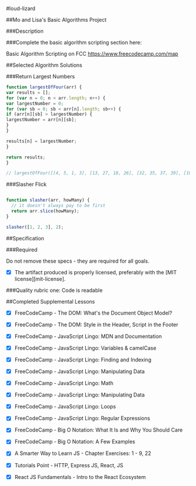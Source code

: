 #loud-lizard

##Mo and Lisa's Basic Algorithms Project

###Description

###Complete the basic algorithm scripting section here:

Basic Algorithm Scripting on FCC
https://www.freecodecamp.com/map

##Selected Algorithm Solutions

###Return Largest Numbers
```javascript
function largestOfFour(arr) {
var results = [];
for (var n = 0; n < arr.length; n++) {
var largestNumber = 0;
for (var sb = 0; sb < arr[n].length; sb++) {
if (arr[n][sb] > largestNumber) {
largestNumber = arr[n][sb];
}
}

results[n] = largestNumber;
}

return results;
}

// largestOfFour([[4, 5, 1, 3], [13, 27, 18, 26], [32, 35, 37, 39], [1000, 1001, 857, 1]]);
```

###Slasher Flick
```javascript

function slasher(arr, howMany) {
  // it doesn't always pay to be first
  return arr.slice(howMany);
}

slasher([1, 2, 3], 2);
```

##Specification

###Required

Do not remove these specs - they are required for all goals.

 - [x] The artifact produced is properly licensed, preferably with the [MIT license][mit-license].

###Quality rubric one: Code is readable

##Completed Supplemental Lessons

 - [x] FreeCodeCamp - The DOM: What's the Document Object Model?
 - [x] FreeCodeCamp - The DOM: Style in the Header, Script in the Footer
 - [x] FreeCodeCamp - JavaScript Lingo: MDN and Documentation
 - [x] FreeCodeCamp - JavaScript Lingo: Variables & camelCase
 - [x] FreeCodeCamp - JavaScript Lingo: Finding and Indexing 
 - [x] FreeCodeCamp - JavaScript Lingo: Manipulating Data 
 - [x] FreeCodeCamp - JavaScript Lingo: Math
 - [x] FreeCodeCamp - JavaScript Lingo: Manipulating Data 
 - [x] FreeCodeCamp - JavaScript Lingo: Loops
 - [x] FreeCodeCamp - JavaScript Lingo: Regular Expressions
 - [x] FreeCodeCamp - Big O Notation: What It Is and Why You Should Care
 - [x] FreeCodeCamp - Big O Notation: A Few Examples
 - [x] A Smarter Way to Learn JS - Chapter Exercises: 1 - 9, 22
 - [x] Tutorials Point - HTTP, Express JS, React, JS
 - [x] React JS Fundamentals - Intro to the React Ecosystem
 

